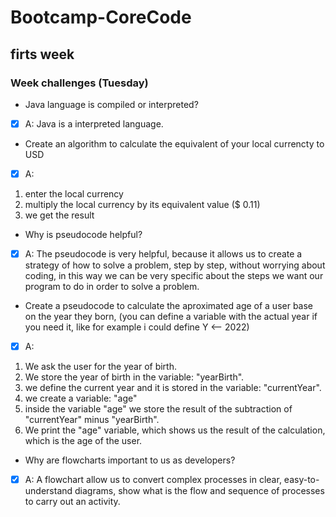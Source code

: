 # Bootcamp-CoreCode

## firts week
### Week challenges (Tuesday)
- Java language is compiled or interpreted?
- [x] A: Java is a interpreted language.

- Create an algorithm to calculate the equivalent of your local currencty to USD
- [x] A: 
1. enter the local currency 
2. multiply the local currency by its equivalent value ($ 0.11)
3. we get the result

- Why is pseudocode helpful?
- [x] A: The pseudocode is very helpful, because it allows us to create a strategy of how to solve a problem, step by step, without worrying about coding, in this way we can be very specific about the steps we want our program to do in order to solve a problem.

- Create a pseudocode to calculate the aproximated age of a user base on the year they born, (you can define a variable with the actual year if you need it, like for example i could define Y <-- 2022)
- [x] A: 
1. We ask the user for the year of birth.
2. We store the year of birth in the variable: "yearBirth".
3. we define the current year and it is stored in the variable: "currentYear".
4. we create a variable: "age"
5. inside the variable "age" we store the result of the subtraction of "currentYear" minus "yearBirth".
6. We print the "age" variable, which shows us the result of the calculation, which is the age of the user.

- Why are flowcharts important to us as developers?
- [x] A: A flowchart allow us to convert complex processes in clear, easy-to-understand diagrams, show what is the flow and sequence of processes to carry out an activity.

